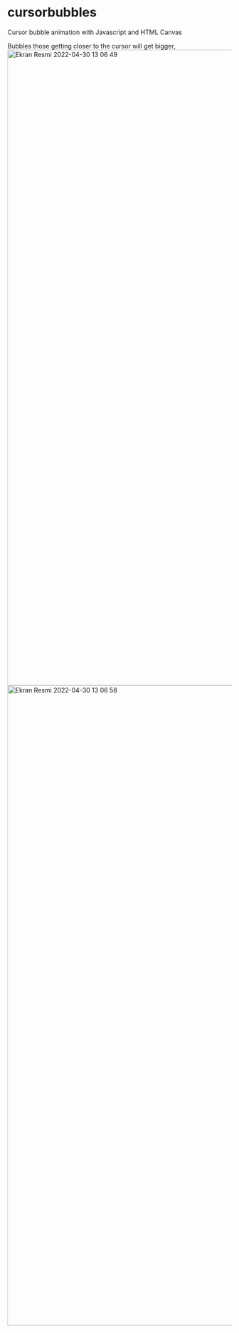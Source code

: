 # cursorbubbles
Cursor bubble animation with Javascript and HTML Canvas

Bubbles those getting closer to the cursor will get bigger,
<img width="1426" alt="Ekran Resmi 2022-04-30 13 06 49" src="https://user-images.githubusercontent.com/84105094/166101477-b7003159-a6ef-4dd9-8327-dd95ba3857a0.png">
<img width="1436" alt="Ekran Resmi 2022-04-30 13 06 58" src="https://user-images.githubusercontent.com/84105094/166101619-2da0b9f3-c979-4fd0-bd78-a9667689a450.png">
